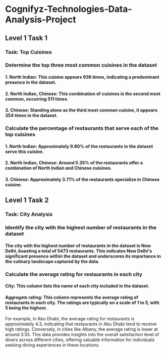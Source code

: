 # Cognifyz-Technologies-Data-Analysis-Project

##  Level 1 Task 1
### Task: Top Cuisines
### Determine the top three most common cuisines in the dataset
#### 1. **North Indian**: This cuisine appears 936 times, indicating a predominant presence in the dataset.
#### 2. **North Indian, Chinese**: This combination of cuisines is the second most common, occurring 511 times.
#### 3. **Chinese**: Standing alone as the third most common cuisine, it appears 354 times in the dataset.

### Calculate the percentage of restaurants that serve each of the top cuisines
#### 1. **North Indian**: Approximately 9.80% of the restaurants in the dataset serve this cuisine.
#### 2. **North Indian, Chinese**: Around 5.35% of the restaurants offer a combination of North Indian and Chinese cuisines.
#### 3. **Chinese**: Approximately 3.71% of the restaurants specialize in Chinese cuisine.


## Level 1 Task 2
### Task: City Analysis
### Identify the city with the highest number of restaurants in the dataset
#### The city with the highest number of restaurants in the dataset is New Delhi, boasting a total of 5473 restaurants. This indicates New Delhi's significant presence within the dataset and underscores its importance in the culinary landscape captured by the data.

### Calculate the average rating for restaurants in each city
#### **City**: This column lists the name of each city included in the dataset.
#### **Aggregate rating**: This column represents the average rating of restaurants in each city. The ratings are typically on a scale of 1 to 5, with 5 being the highest.
For example, in Abu Dhabi, the average rating for restaurants is approximately 4.3, indicating that restaurants in Abu Dhabi tend to receive high ratings. Conversely, in cities like Albany, the average rating is lower at around 3.55.
This data provides insights into the overall satisfaction level of diners across different cities, offering valuable information for individuals seeking dining experiences in these locations.

